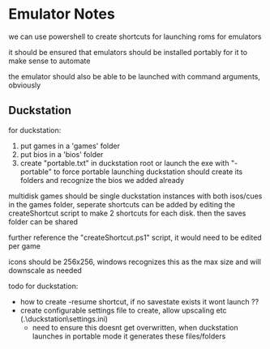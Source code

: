 # Emulator Notes

we can use powershell to create shortcuts for launching roms for emulators

it should be ensured that emulators should be installed portably for it to make sense to automate

the emulator should also be able to be launched with command arguments, obviously

## Duckstation

for duckstation:
1. put games in a 'games' folder
2. put bios in a 'bios' folder
3. create "portable.txt" in duckstation root or launch the exe with "-portable" to force portable
launching duckstation should create its folders and recognize the bios we added already

multidisk games should be single duckstation instances with both isos/cues in the games folder, seperate shortcuts can be added by editing the createShortcut script to make 2 shortcuts for each disk. then the saves folder can be shared

further reference the "createShortcut.ps1" script, it would need to be edited per game

icons should be 256x256, windows recognizes this as the max size and will downscale as needed

todo for duckstation:
- how to create -resume shortcut, if no savestate exists it wont launch ??
- create configurable settings file to create, allow upscaling etc (.\duckstation\settings.ini)
	- need to ensure this doesnt get overwritten, when duckstation launches in portable mode it generates these files/folders
